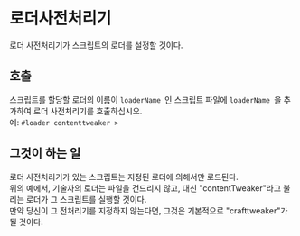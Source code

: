 # 로더사전처리기

로더 사전처리기가 스크립트의 로더를 설정할 것이다.

## 호출

스크립트를 할당할 로더의 이름이 `loaderName `인 스크립트 파일에 `loaderName `을 추가하여 로더 사전처리기를 호출하십시오.  
예: `#loader contenttweaker >`

## 그것이 하는 일

로더 사전처리기가 있는 스크립트는 지정된 로더에 의해서만 로드된다.  
위의 예에서, 기술자의 로더는 파일을 건드리지 않고, 대신 "contentTweaker"라고 불리는 로더가 그 스크립트를 실행할 것이다.  
만약 당신이 그 전처리기를 지정하지 않는다면, 그것은 기본적으로 "crafttweaker"가 될 것이다.